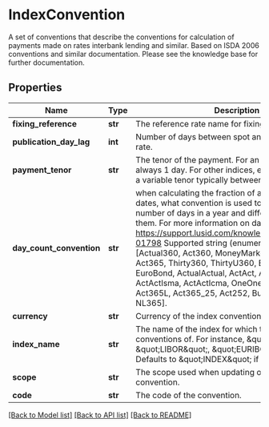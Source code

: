 # IndexConvention

A set of conventions that describe the conventions for calculation of payments made on rates interbank lending and similar.  Based on ISDA 2006 conventions and similar documentation. Please see the knowledge base for further documentation.

## Properties
Name | Type | Description | Notes
------------ | ------------- | ------------- | -------------
**fixing_reference** | **str** | The reference rate name for fixings. | 
**publication_day_lag** | **int** | Number of days between spot and publication of the rate. | 
**payment_tenor** | **str** | The tenor of the payment. For an OIS index this is always 1 day. For other indices, e.g. LIBOR it will have a variable tenor typically between 1 day and 1 year. | 
**day_count_convention** | **str** | when calculating the fraction of a year between two dates, what convention is used to represent the number of days in a year  and difference between them.  For more information on day counts, see https://support.lusid.com/knowledgebase/article/KA-01798                Supported string (enumeration) values are: [Actual360, Act360, MoneyMarket, Actual365, Act365, Thirty360, ThirtyU360, Bond, ThirtyE360, EuroBond, ActualActual, ActAct, ActActIsda, ActActIsma, ActActIcma, OneOne, Act364, Act365F, Act365L, Act365_25, Act252, Bus252, NL360, NL365]. | 
**currency** | **str** | Currency of the index convention. | 
**index_name** | **str** | The name of the index for which this represents the conventions of.  For instance, \&quot;SOFR\&quot;, \&quot;LIBOR\&quot;, \&quot;EURIBOR\&quot;, etc.  Defaults to \&quot;INDEX\&quot; if not specified. | [optional] 
**scope** | **str** | The scope used when updating or inserting the convention. | [optional] 
**code** | **str** | The code of the convention. | [optional] 

[[Back to Model list]](../README.md#documentation-for-models) [[Back to API list]](../README.md#documentation-for-api-endpoints) [[Back to README]](../README.md)



